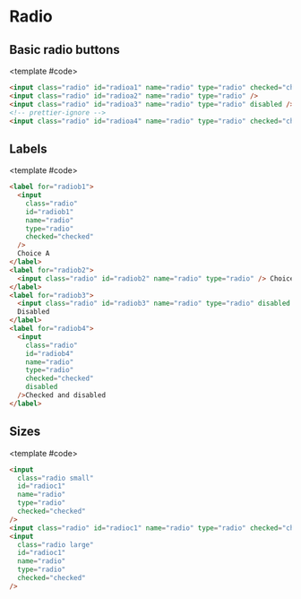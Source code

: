 <script setup>
import Example from "../../.vitepress/theme/app/components/Example.vue";
import Baseline from "../../.vitepress/theme/app/components/Baseline.vue";
</script>

# Radio

## Basic radio buttons

<Example direction="row">
<template #example>
<input class="radio" id="radioa1" name="radio" type="radio" checked="checked">
   <input class="radio" id="radioa2" name="radio" type="radio">
   <input class="radio" id="radioa3" name="radio" type="radio" disabled>
   <input class="radio" id="radioa4" name="radio" type="radio" checked="checked" disabled></input>
</template>

<template #code>

```html
<input class="radio" id="radioa1" name="radio" type="radio" checked="checked" />
<input class="radio" id="radioa2" name="radio" type="radio" />
<input class="radio" id="radioa3" name="radio" type="radio" disabled />
<!-- prettier-ignore -->
<input class="radio" id="radioa4" name="radio" type="radio" checked="checked" disabled>
```

</template>
</Example>

## Labels

<Example hideCode direction="row">
<template #example>
 <label for="radiob1"><input class="radio" id="radiob1" name="radio" type="radio" checked="checked"> Choice A</label>
    <label for="radiob2"><input class="radio" id="radiob2" name="radio" type="radio"> Choice B</label>
    <label for="radiob3"><input class="radio" id="radiob3" name="radio" type="radio" disabled> Disabled</label>
     <label for="radiob4"><input class="radio" id="radiob4" name="radio" type="radio" checked="checked" disabled>Checked and disabled</label>
</template>

<template #code>

```html
<label for="radiob1">
  <input
    class="radio"
    id="radiob1"
    name="radio"
    type="radio"
    checked="checked"
  />
  Choice A
</label>
<label for="radiob2">
  <input class="radio" id="radiob2" name="radio" type="radio" /> Choice B
</label>
<label for="radiob3">
  <input class="radio" id="radiob3" name="radio" type="radio" disabled />
  Disabled
</label>
<label for="radiob4">
  <input
    class="radio"
    id="radiob4"
    name="radio"
    type="radio"
    checked="checked"
    disabled
  />Checked and disabled
</label>
```

</template>
</Example>

## Sizes

<Example hideCode direction="row">
<template #example>
 <input class="radio small" id="radioc1" name="radio" type="radio" checked="checked">
   <input class="radio" id="radioc1" name="radio" type="radio" checked="checked">
   <input class="radio large" id="radioc1" name="radio" type="radio" checked="checked"></input>
</template>

<template #code>

```html
<input
  class="radio small"
  id="radioc1"
  name="radio"
  type="radio"
  checked="checked"
/>
<input class="radio" id="radioc1" name="radio" type="radio" checked="checked" />
<input
  class="radio large"
  id="radioc1"
  name="radio"
  type="radio"
  checked="checked"
/>
```

</template>
</Example>
